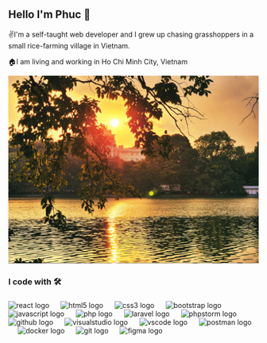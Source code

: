 <h2 align="left">Hello I'm Phuc 👋 </h2>
<p align="left">✌️I'm a self-taught web developer and I grew up chasing grasshoppers in a small rice-farming village in Vietnam.</p>
<p> 🏠I am living and working in Ho Chi Minh City, Vietnam</p>
<img src = "./images/bia.jpg">
<h3 align="left">I code with 🛠️</h3>

###
<div align="left">
  <img src="https://cdn.simpleicons.org/react/0074a6" height="40" alt="react logo"  />
  <img width="15" />
  <img src="https://cdn.simpleicons.org/html5/E34F26" height="40" alt="html5 logo"  />
  <img width="15" />
  <img src="https://cdn.simpleicons.org/css3/1572B6" height="40" alt="css3 logo"  />
  <img width="15" />
  <img src="https://cdn.simpleicons.org/bootstrap/7952B3" height="40" alt="bootstrap logo"  />
  <img width="15" />
  <img src="https://cdn.simpleicons.org/javascript/F7DF1E" height="40" alt="javascript logo"  />
  <img width="15" />
<img src="https://cdn.simpleicons.org/php/E34F26" height="40" alt="php logo"  />
  <img width="15" />
  <img src="https://cdn.simpleicons.org/laravel/E34F26" height="40" alt="laravel logo"  />
  <img width="15" />
      <img src="https://cdn.simpleicons.org/phpstorm/202124" height="40" alt="phpstorm logo"  />
  <img width="15" />
    <img src="https://cdn.simpleicons.org/github/5C2D91" height="40" alt="github logo"  />
  <img width="15" />
   <img src="https://cdn.simpleicons.org/visualstudio/5C2D91" height="40" alt="visualstudio logo"  />
  <img width="15" />
  <img src="https://cdn.simpleicons.org/visualstudiocode/007ACC" height="40" alt="vscode logo"  />
  <img width="15" />
   <img src="https://cdn.simpleicons.org/postman/E34F26" height="40" alt="postman logo"  />
  <img width="15" />
     <img src="https://cdn.simpleicons.org/docker/007ACC" height="40" alt="docker logo"  />
  <img width="15" />
  <img src="https://cdn.jsdelivr.net/gh/devicons/devicon/icons/git/git-original.svg" height="40" alt="git logo"  />
   <img width="15" />
      <img src="https://cdn.simpleicons.org/figma/E34F26" height="40" alt="figma logo"  />
  <img width="15" />
</div>

